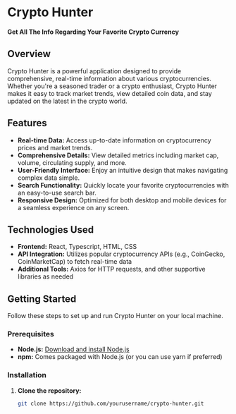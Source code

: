 # Crypto Hunter

**Get All The Info Regarding Your Favorite Crypto Currency**

## Overview

Crypto Hunter is a powerful application designed to provide comprehensive, real-time information about various cryptocurrencies. Whether you're a seasoned trader or a crypto enthusiast, Crypto Hunter makes it easy to track market trends, view detailed coin data, and stay updated on the latest in the crypto world.

## Features

- **Real-time Data:** Access up-to-date information on cryptocurrency prices and market trends.
- **Comprehensive Details:** View detailed metrics including market cap, volume, circulating supply, and more.
- **User-Friendly Interface:** Enjoy an intuitive design that makes navigating complex data simple.
- **Search Functionality:** Quickly locate your favorite cryptocurrencies with an easy-to-use search bar.
- **Responsive Design:** Optimized for both desktop and mobile devices for a seamless experience on any screen.

## Technologies Used

- **Frontend:** React, Typescript, HTML, CSS
- **API Integration:** Utilizes popular cryptocurrency APIs (e.g., CoinGecko, CoinMarketCap) to fetch real-time data
- **Additional Tools:** Axios for HTTP requests, and other supportive libraries as needed

## Getting Started

Follow these steps to set up and run Crypto Hunter on your local machine.

### Prerequisites

- **Node.js:** [Download and install Node.js](https://nodejs.org/)
- **npm:** Comes packaged with Node.js (or you can use yarn if preferred)

### Installation

1. **Clone the repository:**
   ```bash
   git clone https://github.com/yourusername/crypto-hunter.git
